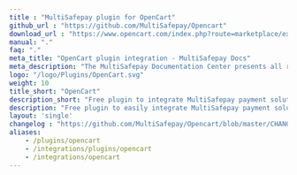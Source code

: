 ```yaml
---
title : "MultiSafepay plugin for OpenCart"
github_url : "https://github.com/MultiSafepay/Opencart"
download_url : "https://www.opencart.com/index.php?route=marketplace/extension/info&extension_id=39960"
manual: "."
faq: "."
meta_title: "OpenCart plugin integration - MultiSafepay Docs"
meta_description: "The MultiSafepay Documentation Center presents all relevant information about our Plugins and API. You can also find support pages for payment methods, tools and general questions as well as the contact details of our Support and Integration Teams."
logo: "/logo/Plugins/OpenCart.svg"
weight: 10
title_short: "OpenCart"
description_short: "Free plugin to integrate MultiSafepay payment solutions into your OpenCart webshop"
description: "Free plugin to easily integrate MultiSafepay payment solutions into your OpenCart webshop"
layout: 'single'
changelog : "https://github.com/MultiSafepay/Opencart/blob/master/CHANGELOG.md"
aliases: 
    - /plugins/opencart
    - /integrations/plugins/opencart
    - /integrations/opencart
---
```



